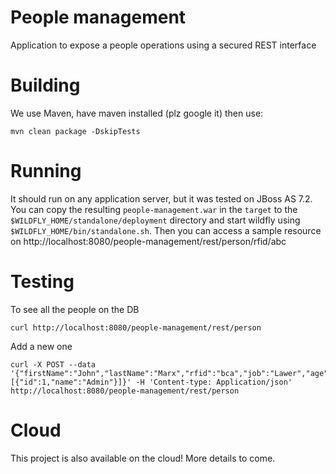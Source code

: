 # People management
Application to expose a people operations using a secured REST interface

# Building 
We use Maven, have maven installed (plz google it) then use:

```
mvn clean package -DskipTests
```

# Running
It should run on any application server, but it was tested on JBoss AS 7.2. You can copy the resulting `people-management.war` in the `target` to the `$WILDFLY_HOME/standalone/deployment` directory and start wildfly using `$WILDFLY_HOME/bin/standalone.sh`.
Then you can access a sample resource on http://localhost:8080/people-management/rest/person/rfid/abc


# Testing

To see all the people on the DB

```
curl http://localhost:8080/people-management/rest/person
```

Add a new one

```
curl -X POST --data '{"firstName":"John","lastName":"Marx","rfid":"bca","job":"Lawer","age":30,"roles":[{"id":1,"name":"Admin"}]}' -H 'Content-type: Application/json' http://localhost:8080/people-management/rest/person
```

# Cloud

This project is also available on the cloud! More details to come.
